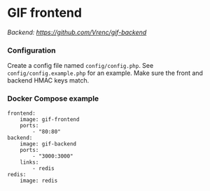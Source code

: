 GIF frontend
===============

*Backend: https://github.com/Vrenc/gif-backend*

### Configuration
Create a config file named `config/config.php`. See `config/config.example.php` for an example. Make sure the front and backend HMAC keys match.

### Docker Compose example
```
frontend:
    image: gif-frontend
    ports:
        - "80:80"
backend:
    image: gif-backend
    ports:
        - "3000:3000"
    links:
        - redis
redis:
    image: redis
```